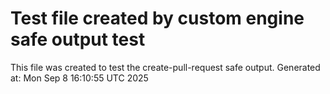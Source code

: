 # Test file created by custom engine safe output test
This file was created to test the create-pull-request safe output.
Generated at: Mon Sep  8 16:10:55 UTC 2025
